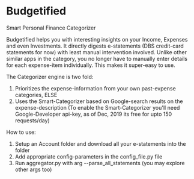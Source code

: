 # Budgetified
Smart Personal Finance Categorizer

Budgetified helps you with interesting insights on your Income, Expenses and even Investments. It directly digests e-statements (DBS credit-card statements for now) with least manual intervention involved.
Unlike other similar apps in the category, you no longer have to manually enter details for each expense-item individually. This makes it super-easy to use.

The Categorizer engine is two fold:
1. Prioritizes the expense-information from your own past-evpense categories, ELSE
2. Uses the Smart-Categorizer based on Google-search results on the expense-description
(To enable the Smart-Categorizer you'll need Google-Developer api-key, as of Dec, 2019 its free for upto 150 requests/day)

How to use:
1. Setup an Account folder and download all your e-statements into the folder
2. Add appropriate config-parameters in the config_file.py file
3. Run aggregator.py with arg --parse_all_statements (you may explore other args too)
